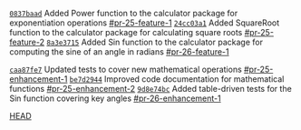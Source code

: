 [`0837baad`](https://github.com/PingDavidR/go-release-test/commit/0837baad) Added Power function to the calculator package for exponentiation operations [#pr-25-feature-1](https://github.com/PingDavidR/go-release-test/pull/pr-25-feature-1)
[`24cc03a1`](https://github.com/PingDavidR/go-release-test/commit/24cc03a1) Added SquareRoot function to the calculator package for calculating square roots [#pr-25-feature-2](https://github.com/PingDavidR/go-release-test/pull/pr-25-feature-2)
[`8a3e3715`](https://github.com/PingDavidR/go-release-test/commit/8a3e3715) Added Sin function to the calculator package for computing the sine of an angle in radians [#pr-26-feature-1](https://github.com/PingDavidR/go-release-test/pull/pr-26-feature-1)

[`caa87fe7`](https://github.com/PingDavidR/go-release-test/commit/caa87fe7) Updated tests to cover new mathematical operations [#pr-25-enhancement-1](https://github.com/PingDavidR/go-release-test/pull/pr-25-enhancement-1)
[`be7d2944`](https://github.com/PingDavidR/go-release-test/commit/be7d2944) Improved code documentation for mathematical functions [#pr-25-enhancement-2](https://github.com/PingDavidR/go-release-test/pull/pr-25-enhancement-2)
[`9d8e74bc`](https://github.com/PingDavidR/go-release-test/commit/9d8e74bc) Added table-driven tests for the Sin function covering key angles [#pr-26-enhancement-1](https://github.com/PingDavidR/go-release-test/pull/pr-26-enhancement-1)

[HEAD](https://github.com/PingDavidR/go-release-test/commit/HEAD)
